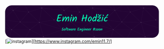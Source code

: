 ![Header](./github-header-image-emin.png)
[![instagram](./instagram-emin.svg)][https://www.instagram.com/emin11.7/]
